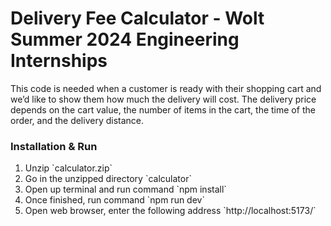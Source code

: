 # Delivery Fee Calculator - Wolt Summer 2024 Engineering Internships

This code is needed when a customer is ready with their shopping cart and we’d
like to show them how much the delivery will cost. The delivery price depends on
the cart value, the number of items in the cart, the time of the order, and the
delivery distance.

### Installation & Run
<ol>
	<li>Unzip `calculator.zip`</li>
	<li>Go in the unzipped directory `calculator`</li>
	<li>Open up terminal and run command `npm install`</li>
	<li>Once finished, run command `npm run dev`</li>
	<li>Open web browser, enter the following address `http://localhost:5173/`</li>
</ol>

